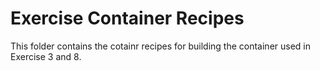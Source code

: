 # Exercise Container Recipes

This folder contains the cotainr recipes for building the container used in Exercise 3 and 8.
